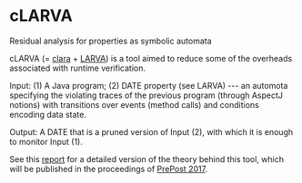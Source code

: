 # cLARVA
Residual analysis for properties as symbolic automata

cLARVA (= [clara](https://github.com/Sable/clara) + [LARVA](http://www.cs.um.edu.mt/svrg/Tools/LARVA/)) is a tool aimed to reduce some of the overheads associated with runtime verification.

Input: 
      (1) A Java program;
      (2) DATE property (see LARVA) --- an automota specifying the violating traces of the previous program (through AspectJ notions) with transitions over events (method calls) and conditions encoding data state.
      
Output: A DATE that is a pruned version of Input (2), with which it is enough to monitor Input (1).

See this [report](https://www.um.edu.mt/ict/cs/research/technical_reports) for a detailed version of the theory behind this tool, which will be published in the proceedings of [PrePost 2017](staff.um.edu.mt/afra1/prepost17/).
